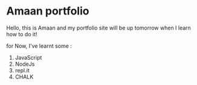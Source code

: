 # Amaan portfolio

Hello, this is Amaan and my portfolio site will be up tomorrow when I learn how to do it!

for Now, I've learnt some :
1. JavaScript
1. NodeJs
1. repl.it
1. CHALK 